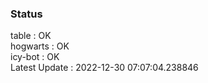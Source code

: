 ### Status


table : OK  
hogwarts : OK  
icy-bot : OK  
Latest Update : 2022-12-30 07:07:04.238846
